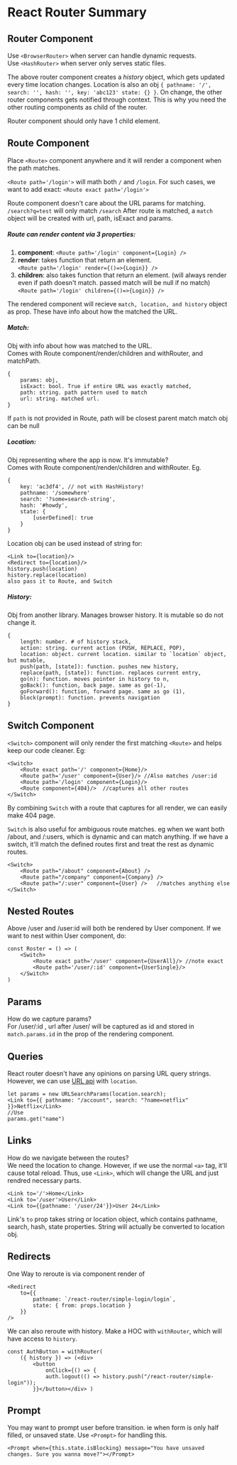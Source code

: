 # React Router Summary

## Router Component

Use `<BrowserRouter>` when server can handle dynamic requests.  
Use `<HashRouter>` when server only serves static files.

The above router component creates a _history_ object, which gets updated every time location changes. Location is also an obj `{ pathname: '/', search: '', hash: '', key: 'abc123' state: {} }`. On change, the other router components gets notified through context. This is why you need the other routing components as child of the router.

Router component should only have 1 child element.

## Route Component

Place `<Route>` component anywhere and it will render a component when the path matches.

`<Route path='/login'>` will math both `/` and `/login`. For such cases, we want to add exact: `<Route exact path='/login'>`

Route component doesn't care about the URL params for matching. `/search?q=test` will only match `/search`
After route is matched, a `match` object will be created with url, path, isExact and params.

##### Route can render content via 3 properties:

1. **component**: `<Route path='/login' component={Login} />`
2. **render**: takes function that return an element.  
   `<Route path='/login' render={()=>{Login}} />`
3. **children**: also takes function that return an element. (will always render even if path doesn't match. passed match will be null if no match)  
   `<Route path='/login' children={()=>{Login}} />`

The rendered component will recieve `match, location, and history` object as prop. These have info about how the <Route> matched the URL.


##### Match:
Obj with info about how <Route path> was matched to the URL.  
Comes with Route component/render/children and withRouter, and matchPath.

    {
        params: obj, 
        isExact: bool. True if entire URL was exactly matched,
        path: string. path pattern used to match
        url: string. matched url.
    }
If `path` is not provided in Route, path will be closest parent match
match obj can be null

##### Location:
Obj representing where the app is now. It's immutable?  
Comes with Route component/render/children and withRouter.  Eg.  

    {
        key: 'ac3df4', // not with HashHistory!
        pathname: '/somewhere'
        search: '?some=search-string',
        hash: '#howdy',
        state: {
            [userDefined]: true
        }
    }

Location obj can be used instead of string for:
    
    <Link to={location}/>
    <Redirect to={location}/>
    history.push(location)
    history.replace(location)
    also pass it to Route, and Switch

##### History:
Obj from another library. Manages browser history. It is mutable so do not change it.

    {
        length: number. # of history stack,
        action: string. current action (PUSH, REPLACE, POP),
        location: object. current location. similar to `location` object, but mutable,
        push(path, [state]): function. pushes new history,
        replace(path, [state]): function. replaces current entry,
        go(n): function. moves pointer in history to n,
        goBack(): function, back page. same as go(-1),
        goForward(): function, forward page. same as go (1),
        block(prompt): function. prevents navigation
    }


## Switch Component

`<Switch>` component will only render the first matching `<Route>` and helps keep our code cleaner. Eg:

    <Switch>
        <Route exact path='/' component={Home}/>
        <Route path='/user' component={User}/> //Also matches /user:id
        <Route path='/login' component={Login}/>
        <Route component={404}/>  //captures all other routes
    </Switch>

By combining `Switch` with a route that captures for all render, we can easily make 404 page.

`Switch` is also useful for ambiguous route matches. eg when we want both /about, and /:users, which is dynamic and can match anything. If we have a switch, it'll match the defined routes first and treat the rest as dynamic routes.   

    <Switch>
        <Route path="/about" component={About} />
        <Route path="/company" component={Company} />
        <Route path="/:user" component={User} />   //matches anything else
    </Switch>

## Nested Routes

Above /user and /user:id will both be rendered by User component. If we want to nest within User component, do:

    const Roster = () => (
        <Switch>
            <Route exact path='/user' component={UserAll}/> //note exact
            <Route path='/user/:id' component={UserSingle}/>
        </Switch>
    )

## Params

How do we capture params?  
For /user/:id , url after /user/ will be captured as id and stored in `match.params.id` in the prop of the rendering component.

## Queries
React router doesn't have any opinions on parsing URL query strings. However, we can use [URL api](https://developer.mozilla.org/en-US/docs/Web/API/URL) with `location`.

    let params = new URLSearchParams(location.search);
    <Link to={{ pathname: "/account", search: "?name=netflix" }}>Netflix</Link>
    //Use
    params.get("name")  

## Links

How do we navigate between the routes?  
We need the location to change. However, if we use the normal `<a>` tag, it'll cause total reload. Thus, use `<Link>`, which will change the URL and just rendred necessary parts.

    <Link to='/'>Home</Link>
    <Link to='/user'>User</Link>
    <Link to={{pathname: '/user/24'}}>User 24</Link>

Link's `to` prop takes string or location object, which contains pathname, search, hash, state properties. String will actually be converted to location obj.

## Redirects
One Way to reroute is via component render of <Redirect>

    <Redirect
        to={{
            pathname: `/react-router/simple-login/login`,
            state: { from: props.location }
        }}
    />
We can also reroute with history. Make a HOC with `withRouter`, which will have access to `history`.  

    const AuthButton = withRouter(
        ({ history }) => (<div>
            <button
                onClick={() => {
                auth.logout(() => history.push("/react-router/simple-login"));
            }}</button></div> )

## Prompt
You may want to prompt user before transition. ie when form is only half filled, or unsaved state. Use `<Prompt>` for handling this.  

    <Prompt when={this.state.isBlocking} message="You have unsaved changes. Sure you wanna move?"></Prompt>
            